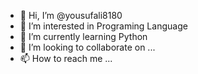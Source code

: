 - 👋 Hi, I’m @yousufali8180
- 👀 I’m interested in Programing Language
- 🌱 I’m currently learning Python
- 💞️ I’m looking to collaborate on ...
- 📫 How to reach me ...

<!---
yousufali8180/yousufali8180 is a ✨ special ✨ repository because its `README.md` (this file) appears on your GitHub profile.
You can click the Preview link to take a look at your changes.
--->
